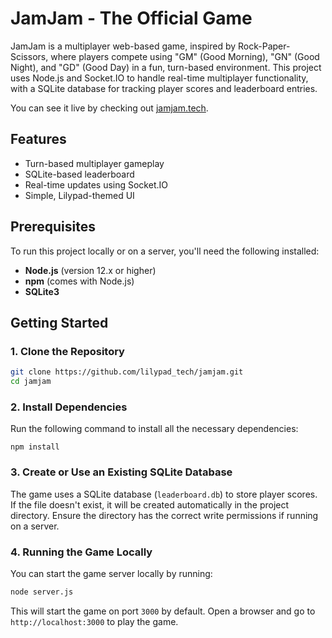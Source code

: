 # JamJam - The Official Game

JamJam is a multiplayer web-based game, inspired by Rock-Paper-Scissors, where players compete using "GM" (Good Morning), "GN" (Good Night), and "GD" (Good Day) in a fun, turn-based environment. This project uses Node.js and Socket.IO to handle real-time multiplayer functionality, with a SQLite database for tracking player scores and leaderboard entries.

You can see it live by checking out [jamjam.tech](https://jamjam.tech). 

## Features
- Turn-based multiplayer gameplay
- SQLite-based leaderboard
- Real-time updates using Socket.IO
- Simple, Lilypad-themed UI

## Prerequisites

To run this project locally or on a server, you'll need the following installed:

- **Node.js** (version 12.x or higher)
- **npm** (comes with Node.js)
- **SQLite3**

## Getting Started

### 1. Clone the Repository

```bash
git clone https://github.com/lilypad_tech/jamjam.git
cd jamjam
```

### 2. Install Dependencies
Run the following command to install all the necessary dependencies:

```
npm install
```

### 3. Create or Use an Existing SQLite Database
The game uses a SQLite database (`leaderboard.db`) to store player scores. If the file doesn't exist, it will be created automatically in the project directory. Ensure the directory has the correct write permissions if running on a server.

### 4. Running the Game Locally
You can start the game server locally by running:

```bash
node server.js
```

This will start the game on port `3000` by default. Open a browser and go to `http://localhost:3000` to play the game.
